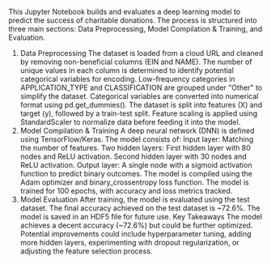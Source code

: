 This Jupyter Notebook builds and evaluates a deep learning model to predict the success of charitable donations. The process is structured into three main sections: Data Preprocessing, Model Compilation & Training, and Evaluation.

1. Data Preprocessing
The dataset is loaded from a cloud URL and cleaned by removing non-beneficial columns (EIN and NAME).
The number of unique values in each column is determined to identify potential categorical variables for encoding.
Low-frequency categories in APPLICATION_TYPE and CLASSIFICATION are grouped under "Other" to simplify the dataset.
Categorical variables are converted into numerical format using pd.get_dummies().
The dataset is split into features (X) and target (y), followed by a train-test split.
Feature scaling is applied using StandardScaler to normalize data before feeding it into the model.
2. Model Compilation & Training
A deep neural network (DNN) is defined using TensorFlow/Keras.
The model consists of:
Input layer: Matching the number of features.
Two hidden layers:
First hidden layer with 80 nodes and ReLU activation.
Second hidden layer with 30 nodes and ReLU activation.
Output layer: A single node with a sigmoid activation function to predict binary outcomes.
The model is compiled using the Adam optimizer and binary_crossentropy loss function.
The model is trained for 100 epochs, with accuracy and loss metrics tracked.
3. Model Evaluation
After training, the model is evaluated using the test dataset.
The final accuracy achieved on the test dataset is ~72.6%.
The model is saved in an HDF5 file for future use.
Key Takeaways
The model achieves a decent accuracy (~72.6%) but could be further optimized.
Potential improvements could include hyperparameter tuning, adding more hidden layers, experimenting with dropout regularization, or adjusting the feature selection process.
